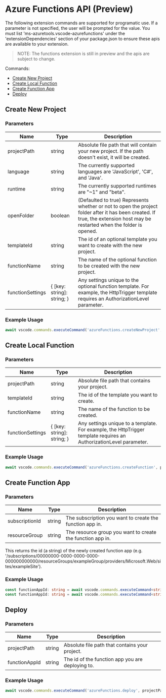 # Azure Functions API (Preview)

The following extension commands are supported for programatic use. If a parameter is not specified, the user will be prompted for the value. You must list 'ms-azuretools.vscode-azurefunctions' under the 'extensionDependencies' section of your package.json to ensure these apis are available to your extension.
> NOTE: The functions extension is still in preview and the apis are subject to change.

Commands:
* [Create New Project](#create-new-project)
* [Create Local Function](#create-local-function)
* [Create Function App](#create-function-app)
* [Deploy](#deploy)

## Create New Project

### Parameters

|Name|Type|Description|
|---|---|---|
|projectPath|string|Absolute file path that will contain your new project. If the path doesn't exist, it will be created.|
|language|string|The currently supported languages are 'JavaScript', 'C#', and 'Java'.|
|runtime|string|The currently supported runtimes are "~1" and "beta".|
|openFolder|boolean|(Defaulted to true) Represents whether or not to open the project folder after it has been created. If true, the extension host may be restarted when the folder is opened.|
|templateId|string|The id of an optional template you want to create with the new project.|
|functionName|string|The name of the optional function to be created with the new project.|
|functionSettings|{ [key: string]: string; }|Any settings unique to the optional function template. For example, the HttpTrigger template requires an AuthorizationLevel parameter.|

### Example Usage

```typescript
await vscode.commands.executeCommand('azureFunctions.createNewProject', projectPath, 'JavaScript', "~1", false /* openFolder */);
```

## Create Local Function

### Parameters

|Name|Type|Description|
|---|---|---|
|projectPath|string|Absolute file path that contains your project.|
|templateId|string|The id of the template you want to create.|
|functionName|string|The name of the function to be created.|
|functionSettings|{ [key: string]: string; }|Any settings unique to a template. For example, the HttpTrigger template requires an AuthorizationLevel parameter.|

### Example Usage

```typescript
await vscode.commands.executeCommand('azureFunctions.createFunction', projectPath, 'HttpTrigger-JavaScript', 'HttpTrigger1', { authLevel: 'Anonymous' });
```

## Create Function App

### Parameters

|Name|Type|Description|
|---|---|---|
|subscriptionId|string|The subscription you want to create the function app in.|
|resourceGroup|string|The resource group you want to create the function app in.|

This returns the id (a string) of the newly created function app (e.g. '/subscriptions/00000000-0000-0000-0000-000000000000/resourceGroups/exampleGroup/providers/Microsoft.Web/sites/exampleSite').

### Example Usage

```typescript
const functionAppId: string = await vscode.commands.executeCommand<string>('azureFunctions.createFunctionApp', '00000000-0000-0000-0000-000000000000');
const functionAppId: string = await vscode.commands.executeCommand<string>('azureFunctions.createFunctionApp', undefined, 'testResourceGroupName');
```

## Deploy

### Parameters

|Name|Type|Description|
|---|---|---|
|projectPath|string|Absolute file path that contains your project.|
|functionAppId|string|The id of the function app you are deploying to.|

### Example Usage

```typescript
await vscode.commands.executeCommand('azureFunctions.deploy', projectPath, '/subscriptions/00000000-0000-0000-0000-000000000000/resourceGroups/exampleGroup/providers/Microsoft.Web/sites/exampleSite');
```
